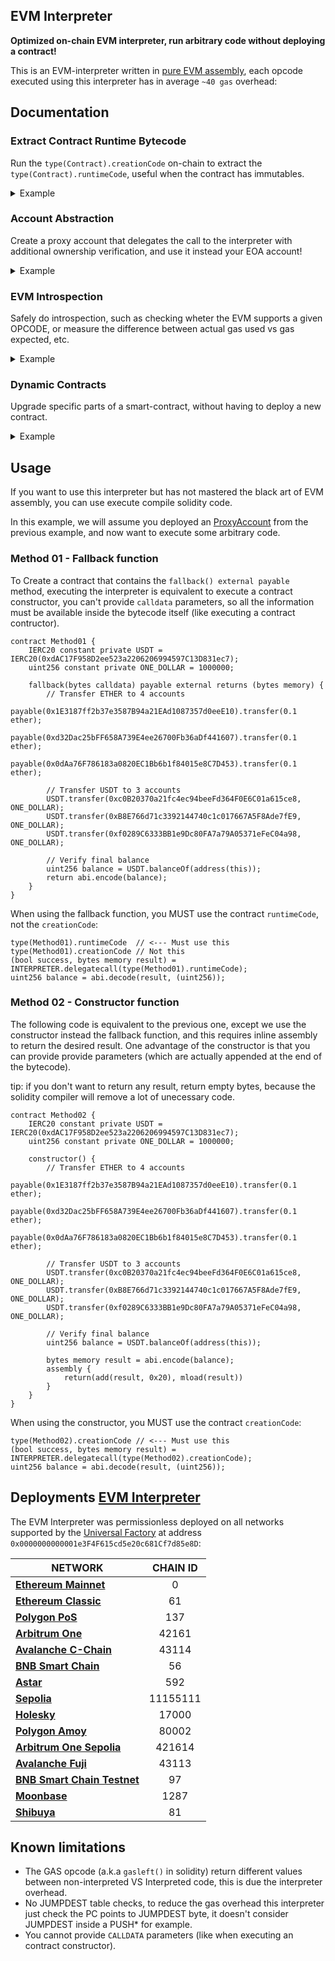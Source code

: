 ## EVM Interpreter

**Optimized on-chain EVM interpreter, run arbitrary code without deploying a contract!**

This is an EVM-interpreter written in [pure EVM assembly](./src/interpreter.bytecode), each opcode executed using this interpreter has in average `~40 gas` overhead:

## Documentation

### Extract Contract Runtime Bytecode
Run the `type(Contract).creationCode` on-chain to extract the `type(Contract).runtimeCode`, useful when the contract has immutables.
<details>
  <summary>Example</summary>

  ```solidity
contract Example { ... }

contract ExtractRuntime {
    address constant internal INTERPRETER = 0x0000000000001e3F4F615cd5e20c681Cf7d85e8D;

    constructor() {
        // Because `Example` has immutables, `type(Example).runtimeCode` is not available.
        bytes memory initCode = type(Example).creationCode;
        
        // Execute the `initCode` without creating a new contract.
        (bool success, bytes memory runtimeCode) = interpreter.delegatecall(initCode);
        require(success);

        // Maybe modify the runtimeCode here
        assembly {
            // return the `Example` runtime code.
            return(add(runtimeCode, 0x20), mload(runtimeCode))
        }
    }
}
  ```
</details>

### Account Abstraction
Create a proxy account that delegates the call to the interpreter with additional ownership verification, and use it instead your EOA account!

<details>
  <summary>Example</summary>

  ```solidity
contract ProxyAccount {
    address immutable private OWNER;
    address constant internal INTERPRETER = 0x0000000000001e3F4F615cd5e20c681Cf7d85e8D;

    constructor() {
        OWNER = msg.sender;
    }

    fallback() external payable {
        if (msg.sender != OWNER) {
            // Handle here `IERC721Receiver`, `ERC1155Receiver`, etc..
            return;
        }

        // Only the `OWNER` can execute arbitrary code.
        assembly {
            // copy the bytecode to memory
            calldatacopy(0, 0, calldatasize())
            
            // execute the interpreter with the provided bytecode.
            let success := delegatecall(
                gas(),
                INTERPRETER,
                0,
                calldatasize(),
                0,
                0
            )

            // copy the result to memory
            returndatacopy(0, 0, returndatasize())
            if success {
                return(0, returndatasize())
            }
            revert(0, returndatasize())
        }
    }
}
  ```
</details>

### EVM Introspection
Safely do introspection, such as checking wheter the EVM supports a given OPCODE, or measure the difference between actual gas used vs gas expected, etc.

<details>
  <summary>Example</summary>

  ```solidity
abstract contract ReentrancyGuard {
    address constant internal INTERPRETER = 0x0000000000001e3F4F615cd5e20c681Cf7d85e8D;

    /**
     * @dev reetrancy protection slot.
     * REENTRANCY_PROTECTION_SLOT = keccak256("reentrancy.protection");
     */
    bytes32 constant internal REENTRANCY_GUARD_SLOT = 0x687fec7eeab861a0be18a2f731f046a434b198fb814befbc577525895b895bc5;
    uint256 private constant NOT_ENTERED = 1;
    uint256 private constant ENTERED = 2;

    // @dev Script that checks if the EVM supports EIP-1153 transient storage.
    //
    // 0x00 RETURNDATASIZE
    // 0x01 TLOAD          <--- this opcode will be invalid if the EVM doesn't support it.
    bytes constant internal SUPPORTS_EIP1155_SCRIPT = hex"3d5c";

    /**
     * @dev Unauthorized reentrant call.
     */
    error ReentrancyGuardReentrantCall();

    /**
     * @dev Reads current reentracy guard value.
     */
    function _readGuard(bool supportsEip1153) private view returns (uint256 guard) {
        assembly {
            switch supportsEip1153
            case 0 {
                guard := tload(REENTRANCY_GUARD_SLOT)
            }
            default {
                guard := sload(REENTRANCY_GUARD_SLOT)
            }
        }
    }

    /**
     * @dev Set reentracy guard value.
     */
    function _setGuard(bool supportsEip1153, uint256 value) private {
        assembly {
            switch supportsEip1153
            case 0 {
                tstore(REENTRANCY_GUARD_SLOT, value)
            }
            default {
                sstore(REENTRANCY_GUARD_SLOT, value)
            }
        }
    }

    modifier nonReentrant() {
        // Dynamically check if this EVM supports EIP-1153
        // Obs: this adds an extra overhead for EVM's that doesn't support
        // EIP1153, but saves a lot of gas for those does.
        (bool supportsEip1153,) = INTERPRETER.staticcall{ gas: 300 }(SUPPORTS_EIP1155_SCRIPT);

        // On the first call to nonReentrant, _status will be NOT_ENTERED
        if (_readGuard(supportsEip1153) == ENTERED) {
            revert ReentrancyGuardReentrantCall();
        }

        // Set Guard
        _setGuard(supportsEip1153, ENTERED);

        _;

        // Clear guard
        _setGuard(supportsEip1153, NOT_ENTERED);
    }

    function doSomething() external nonReentrant {
        // ...
    }
}
  ```
</details>

### Dynamic Contracts
Upgrade specific parts of a smart-contract, without having to deploy a new contract.

<details>
  <summary>Example</summary>

  ```solidity
contract Vault {
    address constant internal INTERPRETER = 0x0000000000001e3F4F615cd5e20c681Cf7d85e8D;

    // @notice Default authorization logic, checks if the sender is the `0xdeadbeef...` account.
    //
    //     0x00 CALLER
    //     0x01 PUSH20 0xdeadbeefdeadbeefdeadbeefdeadbeefdeadbeef
    //     0x16 EQ
    //     0x17 PUSH1 0x1d
    // ,=< 0x19 JUMPI
    // |   0x1a RETURNDATASIZE
    // |   0x1b RETURNDATASIZE
    // |   0x1c REVERT
    // `=> 0x1d JUMPDEST
    bytes constant internal DEFAULT_AUTHORIZATION = hex"3373deadbeefdeadbeefdeadbeefdeadbeefdeadbeef14601d573d3dfd5b";

    /**
     * @dev Upgradeable authorization logic.
     */
    bytes authorizationLogic;

    constructor() {
        authorizationLogic = DEFAULT_AUTHORIZATION;
    }

    /**
     * Execute upgradeable logic for check if the sender is
     * authorized or not to perform this operation.
     */
    modifier _onlyAuthorized() {
        (bool authorized,) = INTERPRETER.delegatecall(authorizationLogic);
        require(authorized, "unauthorized");
        _;
    }

    function changeAuthorization(bytes memory newAuthorization) external _onlyAuthorized {
        authorizationLogic = newAuthorization;
    }

    function withdraw(uint256 amount, address recipient) external _onlyAuthorized {
        (bool success,) = payable(recipient).call{ gas: gasleft(), value: amount }("");
        require(success);
    }
}
  ```
</details>

## Usage

If you want to use this interpreter but has not mastered the black art of EVM assembly, you can use execute compile solidity code.


In this example, we will assume you deployed an [ProxyAccount](#account-abstraction) from the previous example, and now want to execute some arbitrary code.


### Method 01 - Fallback function

To Create a contract that contains the `fallback() external payable` method, executing the interpreter is equivalent to execute a contract constructor, you can't provide `calldata` parameters, so all the information must be available inside the bytecode itself (like executing a contract contructor).
```solidity
contract Method01 {
    IERC20 constant private USDT = IERC20(0xdAC17F958D2ee523a2206206994597C13D831ec7);
    uint256 constant private ONE_DOLLAR = 1000000;

    fallback(bytes calldata) payable external returns (bytes memory) {
        // Transfer ETHER to 4 accounts
        payable(0x1E3187ff2b37e3587B94a21EAd1087357d0eeE10).transfer(0.1 ether);
        payable(0xd32Dac25bFF658A739E4ee26700Fb36aDf441607).transfer(0.1 ether);
        payable(0x0dAa76F786183a0820EC1Bb6b1f84015e8C7D453).transfer(0.1 ether);

        // Transfer USDT to 3 accounts
        USDT.transfer(0xc0B20370a21fc4ec94beeFd364F0E6C01a615ce8, ONE_DOLLAR);
        USDT.transfer(0xB8E766d71c3392144740c1c017667A5F8Ade7fE9, ONE_DOLLAR);
        USDT.transfer(0xf0289C6333BB1e9Dc80FA7a79A05371eFeC04a98, ONE_DOLLAR);
        
        // Verify final balance
        uint256 balance = USDT.balanceOf(address(this));
        return abi.encode(balance);
    }
}
```
When using the fallback function, you MUST use the contract `runtimeCode`, not the `creationCode`:

```solidity
type(Method01).runtimeCode  // <--- Must use this
type(Method01).creationCode // Not this
(bool success, bytes memory result) = INTERPRETER.delegatecall(type(Method01).runtimeCode);
uint256 balance = abi.decode(result, (uint256));
```

### Method 02 - Constructor function
The following code is equivalent to the previous one, except we use the constructor instead the fallback function, and this requires inline assembly to return the desired result.
One advantage of the constructor is that you can provide provide parameters (which are actually appended at the end of the bytecode).

tip: if you don't want to return any result, return empty bytes, because the solidity compiler will remove a lot of unecessary code.
```solidity
contract Method02 {
    IERC20 constant private USDT = IERC20(0xdAC17F958D2ee523a2206206994597C13D831ec7);
    uint256 constant private ONE_DOLLAR = 1000000;

    constructor() {
        // Transfer ETHER to 4 accounts
        payable(0x1E3187ff2b37e3587B94a21EAd1087357d0eeE10).transfer(0.1 ether);
        payable(0xd32Dac25bFF658A739E4ee26700Fb36aDf441607).transfer(0.1 ether);
        payable(0x0dAa76F786183a0820EC1Bb6b1f84015e8C7D453).transfer(0.1 ether);

        // Transfer USDT to 3 accounts
        USDT.transfer(0xc0B20370a21fc4ec94beeFd364F0E6C01a615ce8, ONE_DOLLAR);
        USDT.transfer(0xB8E766d71c3392144740c1c017667A5F8Ade7fE9, ONE_DOLLAR);
        USDT.transfer(0xf0289C6333BB1e9Dc80FA7a79A05371eFeC04a98, ONE_DOLLAR);
        
        // Verify final balance
        uint256 balance = USDT.balanceOf(address(this));
        
        bytes memory result = abi.encode(balance);
        assembly {
            return(add(result, 0x20), mload(result))
        }
    }
}
```
When using the constructor, you MUST use the contract `creationCode`:

```solidity
type(Method02).creationCode // <--- Must use this
(bool success, bytes memory result) = INTERPRETER.delegatecall(type(Method02).creationCode);
uint256 balance = abi.decode(result, (uint256));
```

## Deployments [EVM Interpreter](./src/interpreter.bytecode)
The EVM Interpreter was permissionless deployed on all networks supported by the [Universal Factory](https://github.com/Lohann/universal-factory) at address `0x0000000000001e3F4F615cd5e20c681Cf7d85e8D`:

| NETWORK                                                                                                            | CHAIN ID |
|--------------------------------------------------------------------------------------------------------------------|:--------:|
| [**Ethereum Mainnet**](https://etherscan.io/address/0x0000000000001e3F4F615cd5e20c681Cf7d85e8D)                    |     0    |
| [**Ethereum Classic**](https://etc.tokenview.io/en/address/0x0000000000001e3F4F615cd5e20c681Cf7d85e8D)             |    61    |
| [**Polygon PoS**](https://polygonscan.com/address/0x0000000000001e3F4F615cd5e20c681Cf7d85e8D)                      |    137   |
| [**Arbitrum One**](https://arbiscan.io/address/0x0000000000001e3F4F615cd5e20c681Cf7d85e8D)                         |   42161  |
| [**Avalanche C-Chain**](https://subnets.avax.network/c-chain/address/0x0000000000001e3F4F615cd5e20c681Cf7d85e8D)   |   43114  |
| [**BNB Smart Chain**](https://bscscan.com/address/0x0000000000001e3F4F615cd5e20c681Cf7d85e8D)                      |    56    |
| [**Astar**](https://astar.blockscout.com/address/0x0000000000001e3F4F615cd5e20c681Cf7d85e8D)                       |    592   |
| [**Sepolia**](https://sepolia.etherscan.io/address/0x0000000000001e3F4F615cd5e20c681Cf7d85e8D)                     | 11155111 |
| [**Holesky**](https://holesky.etherscan.io/address/0x0000000000001e3F4F615cd5e20c681Cf7d85e8D)                     |   17000  |
| [**Polygon Amoy**](https://amoy.polygonscan.com/address/0x0000000000001e3F4F615cd5e20c681Cf7d85e8D)                |   80002  |
| [**Arbitrum One Sepolia**](https://sepolia.arbiscan.io/address/0x0000000000001e3F4F615cd5e20c681Cf7d85e8D)         |  421614  |
| [**Avalanche Fuji**](https://testnet.avascan.info/blockchain/c/address/0x0000000000001e3F4F615cd5e20c681Cf7d85e8D) |   43113  |
| [**BNB Smart Chain Testnet**](https://testnet.bscscan.com/address/0x0000000000001e3F4F615cd5e20c681Cf7d85e8D)      |    97    |
| [**Moonbase**](https://moonbase.moonscan.io/address/0x0000000000001e3F4F615cd5e20c681Cf7d85e8D)                    |   1287   |
| [**Shibuya**](https://shibuya.blockscout.com/address/0x0000000000001e3F4F615cd5e20c681Cf7d85e8D)                   |    81    |

## Known limitations
- The GAS opcode (a.k.a `gasleft()` in solidity) return different values between non-interpreted VS Interpreted code, this is due the interpreter overhead.
- No JUMPDEST table checks, to reduce the gas overhead this interpreter just check the PC points to JUMPDEST byte, it doesn't consider JUMPDEST inside a PUSH* for example.
- You cannot provide `CALLDATA` parameters (like when executing an contract constructor).

